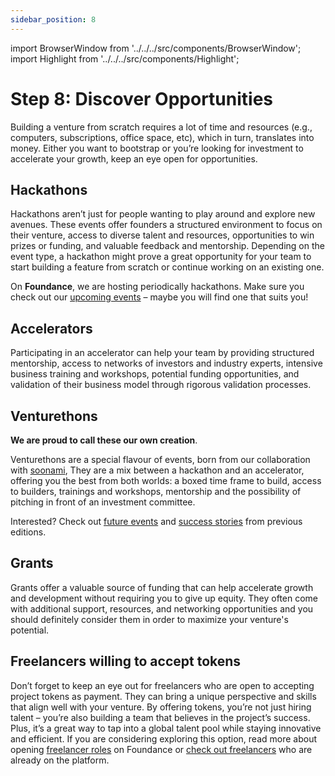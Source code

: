 ```yaml
---
sidebar_position: 8
---
```


import BrowserWindow from '../../../src/components/BrowserWindow';
import Highlight from '../../../src/components/Highlight';

# Step 8: Discover Opportunities

Building a venture from scratch requires a lot of time and resources (e.g., computers, subscriptions, office space, etc), which in turn, translates into money. Either you want to bootstrap or you’re looking for investment to accelerate your growth, keep an eye open for opportunities.

## Hackathons

Hackathons aren’t just for people wanting to play around and explore new avenues. These events offer founders a structured environment to focus on their venture, access to diverse talent and resources, opportunities to win prizes or funding, and valuable feedback and mentorship. Depending on the event type, a hackathon might prove a great opportunity for your team to start building a feature from scratch or continue working on an existing one.

On **Foundance**, we are hosting periodically hackathons. Make sure you check out our [upcoming events](https://app.foundance.org/events) – maybe you will find one that suits you!

## Accelerators

Participating in an accelerator can help your team by providing structured mentorship, access to networks of investors and industry experts, intensive business training and workshops, potential funding opportunities, and validation of their business model through rigorous validation processes.

## Venturethons

**We are proud to call these our own creation**.

Venturethons are a special flavour of events, born from our collaboration with [soonami](https://soonami.io/), They are a mix between a hackathon and an accelerator, offering you the best from both worlds: a boxed time frame to build, access to builders, trainings and workshops, mentorship and the possibility of pitching in front of an investment committee.

Interested? Check out [future events](https://app.foundance.org/events?query=venturethon) and [success stories](https://soonami.io/cohort-3) from previous editions.

## Grants

Grants offer a valuable source of funding that can help accelerate growth and development without requiring you to give up equity. They often come with additional support, resources, and networking opportunities and you should definitely consider them in order to maximize your venture's potential.

## Freelancers willing to accept tokens

Don’t forget to keep an eye out for freelancers who are open to accepting project tokens as payment. They can bring a unique perspective and skills that align well with your venture. By offering tokens, you’re not just hiring talent – you’re also building a team that believes in the project’s success. Plus, it’s a great way to tap into a global talent pool while staying innovative and efficient. If you are considering exploring this option, read more about opening [freelancer roles](../make-it-happen/freelancers.md) on Foundance or [check out freelancers](https://app.foundance.org/community?types=55) who are already on the platform.
